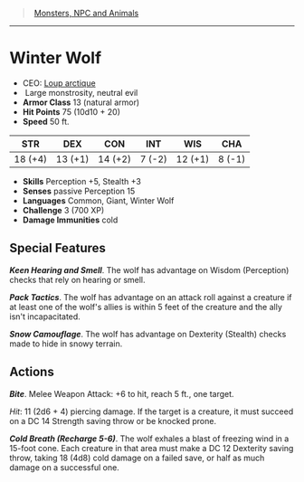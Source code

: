 ﻿---
!MonsterItem
Family: MonsterVO
Type: monstrosity
Size: Large
Alignment: neutral evil
ArmorClass: 13 (natural armor)
HitPoints: 75 (10d10 + 20)
Speed: 50 ft.
Strength: 18 (+4)
Dexterity: 13 (+1)
Constitution: 14 (+2)
Intelligence: ' 7 (-2)'
Wisdom: 12 (+1)
Charisma: ' 8 (-1)'
Skills: Perception +5, Stealth +3
DamageImmunities: cold
Senses: passive Perception 15
Languages: Common, Giant, Winter Wolf
Challenge: 3 (700 XP)
Id: monsters_vo.md#winter-wolf
ParentLink: monsters_vo.md#monsters-npc-and-animals
Name: Winter Wolf
ParentName: Monsters, NPC and Animals
NameLevel: 1
AltName: '[Loup arctique](hd_monsters_loup_arctique.md)'
Attributes:
  Name: Winter Wolf
  Markdown: >+
    # <!--Name-->Winter Wolf<!--/Name-->


    - CEO: <!--AltName-->[Loup arctique](hd_monsters_loup_arctique.md)<!--/AltName-->

    -  <!--Size-->Large<!--/Size--> <!--Type-->monstrosity<!--/Type-->, <!--Alignment-->neutral evil<!--/Alignment-->

    - **Armor Class** <!--ArmorClass-->13 (natural armor)<!--/ArmorClass-->

    - **Hit Points** <!--HitPoints-->75 (10d10 + 20)<!--/HitPoints-->

    - **Speed** <!--Speed-->50 ft.<!--/Speed-->


    |STR|DEX|CON|INT|WIS|CHA|

    |---|---|---|---|---|---|

    |<!--Strength-->18 (+4)<!--/Strength-->|<!--Dexterity-->13 (+1)<!--/Dexterity-->|<!--Constitution-->14 (+2)<!--/Constitution-->|<!--Intelligence--> 7 (-2)<!--/Intelligence-->|<!--Wisdom-->12 (+1)<!--/Wisdom-->|<!--Charisma--> 8 (-1)<!--/Charisma-->|


    - **Skills** <!--Skills-->Perception +5, Stealth +3<!--/Skills-->

    - **Senses** <!--Senses-->passive Perception 15<!--/Senses-->

    - **Languages** <!--Languages-->Common, Giant, Winter Wolf<!--/Languages-->

    - **Challenge** <!--Challenge-->3 (700 XP)<!--/Challenge-->

    - **Damage Immunities** <!--DamageImmunities-->cold<!--/DamageImmunities-->


    ## Special Features


    **_Keen Hearing and Smell_**. The wolf has advantage on Wisdom (Perception) checks that rely on hearing or smell.


    **_Pack Tactics_**. The wolf has advantage on an attack roll against a creature if at least one of the wolf's allies is within 5 feet of the creature and the ally isn't incapacitated.


    **_Snow Camouflage_**. The wolf has advantage on Dexterity (Stealth) checks made to hide in snowy terrain.


    ## Actions


    **_Bite_**. Melee Weapon Attack: +6 to hit, reach 5 ft., one target.


    _Hit_: 11 (2d6 + 4) piercing damage. If the target is a creature, it must succeed on a DC 14 Strength saving throw or be knocked prone.


    **_Cold Breath (Recharge 5-6)_**. The wolf exhales a blast of freezing wind in a 15-foot cone. Each creature in that area must make a DC 12 Dexterity saving throw, taking 18 (4d8) cold damage on a failed save, or half as much damage on a successful one.

  AltName: '[Loup arctique](hd_monsters_loup_arctique.md)'
  Size: Large
  Type: monstrosity
  Alignment: neutral evil
  ArmorClass: 13 (natural armor)
  HitPoints: 75 (10d10 + 20)
  Speed: 50 ft.
  Strength: 18 (+4)
  Dexterity: 13 (+1)
  Constitution: 14 (+2)
  Intelligence: ' 7 (-2)'
  Wisdom: 12 (+1)
  Charisma: ' 8 (-1)'
  Skills: Perception +5, Stealth +3
  Senses: passive Perception 15
  Languages: Common, Giant, Winter Wolf
  Challenge: 3 (700 XP)
  DamageImmunities: cold
AttributesDictionary: >+
  Name: Winter Wolf

  Markdown: >+

    # <!--Name-->Winter Wolf<!--/Name-->





    - CEO: <!--AltName-->[Loup arctique](hd_monsters_loup_arctique.md)<!--/AltName-->



    -  <!--Size-->Large<!--/Size--> <!--Type-->monstrosity<!--/Type-->, <!--Alignment-->neutral evil<!--/Alignment-->



    - **Armor Class** <!--ArmorClass-->13 (natural armor)<!--/ArmorClass-->



    - **Hit Points** <!--HitPoints-->75 (10d10 + 20)<!--/HitPoints-->



    - **Speed** <!--Speed-->50 ft.<!--/Speed-->





    |STR|DEX|CON|INT|WIS|CHA|



    |---|---|---|---|---|---|



    |<!--Strength-->18 (+4)<!--/Strength-->|<!--Dexterity-->13 (+1)<!--/Dexterity-->|<!--Constitution-->14 (+2)<!--/Constitution-->|<!--Intelligence--> 7 (-2)<!--/Intelligence-->|<!--Wisdom-->12 (+1)<!--/Wisdom-->|<!--Charisma--> 8 (-1)<!--/Charisma-->|





    - **Skills** <!--Skills-->Perception +5, Stealth +3<!--/Skills-->



    - **Senses** <!--Senses-->passive Perception 15<!--/Senses-->



    - **Languages** <!--Languages-->Common, Giant, Winter Wolf<!--/Languages-->



    - **Challenge** <!--Challenge-->3 (700 XP)<!--/Challenge-->



    - **Damage Immunities** <!--DamageImmunities-->cold<!--/DamageImmunities-->





    ## Special Features





    **_Keen Hearing and Smell_**. The wolf has advantage on Wisdom (Perception) checks that rely on hearing or smell.





    **_Pack Tactics_**. The wolf has advantage on an attack roll against a creature if at least one of the wolf's allies is within 5 feet of the creature and the ally isn't incapacitated.





    **_Snow Camouflage_**. The wolf has advantage on Dexterity (Stealth) checks made to hide in snowy terrain.





    ## Actions





    **_Bite_**. Melee Weapon Attack: +6 to hit, reach 5 ft., one target.





    _Hit_: 11 (2d6 + 4) piercing damage. If the target is a creature, it must succeed on a DC 14 Strength saving throw or be knocked prone.





    **_Cold Breath (Recharge 5-6)_**. The wolf exhales a blast of freezing wind in a 15-foot cone. Each creature in that area must make a DC 12 Dexterity saving throw, taking 18 (4d8) cold damage on a failed save, or half as much damage on a successful one.



  AltName: '[Loup arctique](hd_monsters_loup_arctique.md)'

  Size: Large

  Type: monstrosity

  Alignment: neutral evil

  ArmorClass: 13 (natural armor)

  HitPoints: 75 (10d10 + 20)

  Speed: 50 ft.

  Strength: 18 (+4)

  Dexterity: 13 (+1)

  Constitution: 14 (+2)

  Intelligence: ' 7 (-2)'

  Wisdom: 12 (+1)

  Charisma: ' 8 (-1)'

  Skills: Perception +5, Stealth +3

  Senses: passive Perception 15

  Languages: Common, Giant, Winter Wolf

  Challenge: 3 (700 XP)

  DamageImmunities: cold

---
> [Monsters, NPC and Animals](srd_monsters.md)

---

# Winter Wolf

- CEO: [Loup arctique](hd_monsters_loup_arctique.md)
-  Large monstrosity, neutral evil
- **Armor Class** 13 (natural armor)
- **Hit Points** 75 (10d10 + 20)
- **Speed** 50 ft.

|STR|DEX|CON|INT|WIS|CHA|
|---|---|---|---|---|---|
|18 (+4)|13 (+1)|14 (+2)| 7 (-2)|12 (+1)| 8 (-1)|

- **Skills** Perception +5, Stealth +3
- **Senses** passive Perception 15
- **Languages** Common, Giant, Winter Wolf
- **Challenge** 3 (700 XP)
- **Damage Immunities** cold

## Special Features

**_Keen Hearing and Smell_**. The wolf has advantage on Wisdom (Perception) checks that rely on hearing or smell.

**_Pack Tactics_**. The wolf has advantage on an attack roll against a creature if at least one of the wolf's allies is within 5 feet of the creature and the ally isn't incapacitated.

**_Snow Camouflage_**. The wolf has advantage on Dexterity (Stealth) checks made to hide in snowy terrain.

## Actions

**_Bite_**. Melee Weapon Attack: +6 to hit, reach 5 ft., one target.

_Hit_: 11 (2d6 + 4) piercing damage. If the target is a creature, it must succeed on a DC 14 Strength saving throw or be knocked prone.

**_Cold Breath (Recharge 5-6)_**. The wolf exhales a blast of freezing wind in a 15-foot cone. Each creature in that area must make a DC 12 Dexterity saving throw, taking 18 (4d8) cold damage on a failed save, or half as much damage on a successful one.


